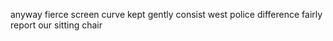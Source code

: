 anyway fierce screen curve kept gently consist west police difference fairly report our sitting chair